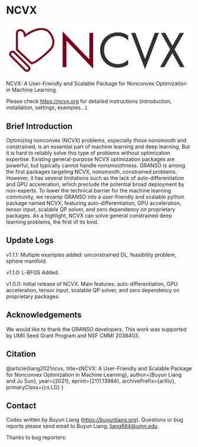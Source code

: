 # NCVX

![Example screenshot](./NCVX_logo_banner.png)

NCVX: A User-Friendly and Scalable Package for Nonconvex Optimization in Machine Learning.

Please check https://ncvx.org for detailed instructions (introduction, installation, settings, examples...).

## Brief Introduction

Optimizing nonconvex (NCVX) problems, especially those nonsmooth and constrained, is an essential part of machine learning and deep learning. But it is hard to reliably solve this type of problems without optimization expertise. Existing general-purpose NCVX optimization packages are powerful, but typically cannot handle nonsmoothness. GRANSO is among the first packages targeting NCVX, nonsmooth, constrained problems. However, it has several limitations such as the lack of auto-differentiation and GPU acceleration, which preclude the potential broad deployment by non-experts. To lower the technical barrier for the machine learning community, we revamp GRANSO into a user-friendly and scalable python package named NCVX, featuring auto-differentiation, GPU acceleration, tensor input, scalable QP solver, and zero dependency on proprietary packages. As a highlight, NCVX can solve general constrained deep learning problems, the first of its kind.

## Update Logs

v1.1.1: Multiple examples added: unconstrained DL, feasibility problem, sphere manifold.

v1.1.0: L-BFGS Added.

v1.0.0: Initial release of NCVX. Main features: auto-differentiation, GPU acceleration, tensor input, scalable QP solver, and zero dependency on proprietary packages.

## Acknowledgements

We would like to thank the GRANSO developers. This work was supported by UMII Seed Grant Program and NSF CMMI 2038403.

## Citation

@article{liang2021ncvx,
    title={NCVX: A User-Friendly and Scalable Package for Nonconvex Optimization in Machine Learning}, 
    author={Buyun Liang and Ju Sun},
    year={2021},
    eprint={2111.13984},
    archivePrefix={arXiv},
    primaryClass={cs.LG}
}

## Contact
Codes written by Buyun Liang (https://buyunliang.org). Questions or bug reports please send email to Buyun Liang, liang664@umn.edu.

Thanks to bug reporters: 
